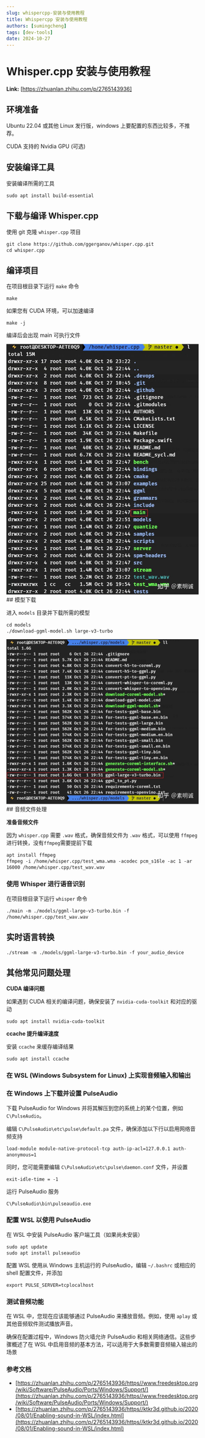 ```yaml
---
slug: whispercpp-安装与使用教程
title: Whispercpp 安装与使用教程
authors: [sumingcheng]
tags: [dev-tools]
date: 2024-10-27
---
```


# Whisper.cpp 安装与使用教程



 **Link:** [https://zhuanlan.zhihu.com/p/2765143936]

## 环境准备  

Ubuntu 22.04 或其他 Linux 发行版，windows 上要配置的东西比较多，不推荐。

CUDA 支持的 Nvidia GPU (可选)

## 安装编译工具  

安装编译所需的工具

```
sudo apt install build-essential
```
## 下载与编译 Whisper.cpp  

使用 git 克隆 `whisper.cpp` 项目

```
git clone https://github.com/ggerganov/whisper.cpp.git
cd whisper.cpp
```
## 编译项目  

在项目根目录下运行 `make` 命令

```
make
```

如果您有 CUDA 环境，可以加速编译

```
make -j
```

编译后会出现 main 可执行文件

![038653ba2e64f0a69d54057bc75f7ae3](../image/038653ba2e64f0a69d54057bc75f7ae3.jpg)## 模型下载  

进入 `models` 目录并下载所需的模型

```
cd models
./download-ggml-model.sh large-v3-turbo
```
![3f5577ff4ad66f88caa0eeb37895468d](../image/3f5577ff4ad66f88caa0eeb37895468d.jpg)## 音频文件处理  

**准备音频文件**

因为 `whisper.cpp` 需要 `.wav` 格式，确保音频文件为 `.wav` 格式，可以使用 `ffmpeg` 进行转换，没有`ffmpeg`需要提前下载

```
apt install ffmpeg
ffmpeg -i /home/whisper.cpp/test_wma.wma -acodec pcm_s16le -ac 1 -ar 16000 /home/whisper.cpp/test_wav.wav
```
### 使用 Whisper 进行语音识别  

在项目根目录下运行 `whisper` 命令

```
./main -m ./models/ggml-large-v3-turbo.bin -f /home/whisper.cpp/test_wav.wav
```
## 实时语言转换  
```
./stream -m ./models/ggml-large-v3-turbo.bin -f your_audio_device
```
## 其他常见问题处理  

**CUDA 编译问题**

如果遇到 CUDA 相关的编译问题，确保安装了 `nvidia-cuda-toolkit` 和对应的驱动

```
sudo apt install nvidia-cuda-toolkit
```

**ccache 提升编译速度**

安装 `ccache` 来缓存编译结果

```
sudo apt install ccache
```
### 在 WSL (Windows Subsystem for Linux) 上实现音频输入和输出  
### 在 Windows 上下载并设置 PulseAudio  

下载 PulseAudio for Windows 并将其解压到您的系统上的某个位置，例如 `C\PulseAudio`。

编辑 `C\PulseAudio\etc\pulse\default.pa` 文件，确保添加以下行以启用网络音频支持

```
load-module module-native-protocol-tcp auth-ip-acl=127.0.0.1 auth-anonymous=1
```

同时，您可能需要编辑 `C\PulseAudio\etc\pulse\daemon.conf` 文件，并设置

```
exit-idle-time = -1
```

运行 PulseAudio 服务

```
C\PulseAudio\bin\pulseaudio.exe
```
### 配置 WSL 以使用 PulseAudio  

在 WSL 中安装 PulseAudio 客户端工具（如果尚未安装）

```
sudo apt update
sudo apt install pulseaudio
```

配置 WSL 使用从 Windows 主机运行的 PulseAudio，编辑 `~/.bashrc` 或相应的 shell 配置文件，并添加

```
export PULSE_SERVER=tcplocalhost
```
### 测试音频功能  

在 WSL 中，您现在应该能够通过 PulseAudio 来播放音频。例如，使用 `aplay` 或其他音频软件测试播放声音。

确保在配置过程中，Windows 防火墙允许 PulseAudio 和相关网络通信。这些步骤概述了在 WSL 中启用音频的基本方法，可以适用于大多数需要音频输入输出的场景

### 参考文档  

* [https://zhuanlan.zhihu.com/p/2765143936/https//www.freedesktop.org/wiki/Software/PulseAudio/Ports/Windows/Support/](https://zhuanlan.zhihu.com/p/2765143936/https//www.freedesktop.org/wiki/Software/PulseAudio/Ports/Windows/Support/)
* [https://zhuanlan.zhihu.com/p/2765143936/https//ktkr3d.github.io/2020/08/01/Enabling-sound-in-WSL/index.html](https://zhuanlan.zhihu.com/p/2765143936/https//ktkr3d.github.io/2020/08/01/Enabling-sound-in-WSL/index.html)